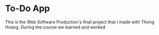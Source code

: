# To-Do App

This is the Web Software Production's final project that I made with Thong Hoang. During the course we learned and worked 
